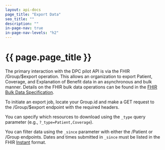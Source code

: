 ```yaml
---
layout: api-docs
page_title: "Export Data"
seo_title: ""
description: ""
in-page-nav: true
in-page-nav-levels: "h2"
---
```


# {{ page.page_title }}

The primary interaction with the DPC pilot API is via the FHIR /Group/$export operation. This allows an organization to export Patient, Coverage, and Explanation of Benefit data in an asynchronous and bulk manner. Details on the FHIR bulk data operations can be found in the [FHIR Bulk Data Specification](https://build.fhir.org/ig/HL7/bulk-data/OperationDefinition-group-export.html).

To initiate an export job, locate your Group.id and make a GET request to the /Group/$export endpoint with the required headers.

You can specify which resources to download using the `_type` query parameter (e.g., `?_type=Patient,Coverage`).

You can filter data using the `_since` parameter with either the /Patient or /Group endpoints. Dates and times submitted in `_since` must be listed in the FHIR [Instant](https://www.hl7.org/fhir/datatypes.html#instant) format.
